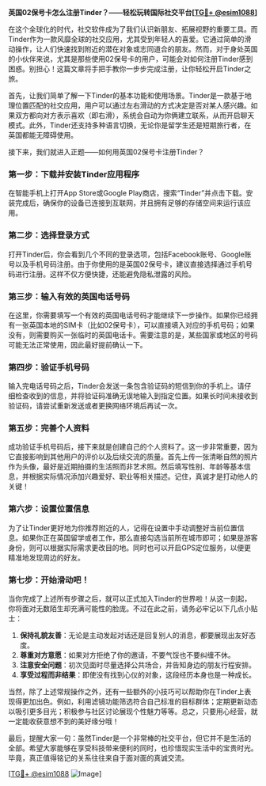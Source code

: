 **英国02保号卡怎么注册Tinder？——轻松玩转国际社交平台[[TG💪+ @esim1088](https://t.me/s/esim1088)]**

在这个全球化的时代，社交软件成为了我们认识新朋友、拓展视野的重要工具。而Tinder作为一款风靡全球的社交应用，尤其受到年轻人的喜爱。它通过简单的滑动操作，让人们快速找到附近的潜在对象或志同道合的朋友。然而，对于身处英国的小伙伴来说，尤其是那些使用02保号卡的用户，可能会对如何注册Tinder感到困惑。别担心！这篇文章将手把手教你一步步完成注册，让你轻松开启Tinder之旅。

首先，让我们简单了解一下Tinder的基本功能和使用场景。Tinder是一款基于地理位置匹配的社交应用，用户可以通过左右滑动的方式决定是否对某人感兴趣。如果双方都向对方表示喜欢（即右滑），系统会自动为你俩建立联系，从而开启聊天模式。此外，Tinder还支持多种语言切换，无论你是留学生还是短期旅行者，在英国都能无障碍使用。

接下来，我们就进入正题——如何用英国02保号卡注册Tinder？

### 第一步：下载并安装Tinder应用程序

在智能手机上打开App Store或Google Play商店，搜索“Tinder”并点击下载。安装完成后，确保你的设备已连接到互联网，并且拥有足够的存储空间来运行该应用。

### 第二步：选择登录方式

打开Tinder后，你会看到几个不同的登录选项，包括Facebook账号、Google账号以及手机号码注册。由于你使用的是英国02保号卡，建议直接选择通过手机号码进行注册。这样不仅方便快捷，还能避免隐私泄露的风险。

### 第三步：输入有效的英国电话号码

在这里，你需要填写一个有效的英国电话号码才能继续下一步操作。如果你已经拥有一张英国本地的SIM卡（比如02保号卡），可以直接填入对应的手机号码；如果没有，则需要购买一张临时的英国电话卡。需要注意的是，某些国家或地区的号码可能无法正常使用，因此最好提前确认一下。

### 第四步：验证手机号码

输入完电话号码之后，Tinder会发送一条包含验证码的短信到你的手机上。请仔细检查收到的信息，并将验证码准确无误地输入到指定位置。如果长时间未接收到验证码，请尝试重新发送或者更换网络环境后再试一次。

### 第五步：完善个人资料

成功验证手机号码后，接下来就是创建自己的个人资料了。这一步非常重要，因为它直接影响到其他用户的评价以及后续交流的质量。首先上传一张清晰自然的照片作为头像，最好是近期拍摄的生活照而非艺术照。然后填写性别、年龄等基本信息，并根据实际情况添加兴趣爱好、职业等相关描述。记住，真诚才是打动他人的关键！

### 第六步：设置位置信息

为了让Tinder更好地为你推荐附近的人，记得在设置中手动调整好当前位置信息。如果你正在英国留学或者工作，那么直接勾选当前所在城市即可；如果是游客身份，则可以根据实际需求更改目的地。同时也可以开启GPS定位服务，以便更精准地发现周边的好友。

### 第七步：开始滑动吧！

当你完成了上述所有步骤之后，就可以正式加入Tinder的世界啦！从这一刻起，你将面对无数陌生却充满可能性的脸庞。不过在此之前，请务必牢记以下几点小贴士：

1. **保持礼貌友善**：无论是主动发起对话还是回复别人的消息，都要展现出友好态度。
2. **尊重对方意愿**：如果对方拒绝了你的邀请，不要气馁也不要纠缠不休。
3. **注意安全问题**：初次见面时尽量选择公共场合，并告知身边的朋友行程安排。
4. **享受过程而非结果**：即使没有找到心仪的对象，这段经历本身也是一种成长。

当然，除了上述常规操作之外，还有一些额外的小技巧可以帮助你在Tinder上表现得更加出色。例如，利用滤镜功能筛选符合自己标准的目标群体；定期更新动态以吸引更多目光；积极参与社区讨论展现个性魅力等等。总之，只要用心经营，就一定能收获意想不到的美好缘分哦！

最后，提醒大家一句：虽然Tinder是一个非常棒的社交平台，但它并不是生活的全部。希望大家能够在享受科技带来便利的同时，也珍惜现实生活中的宝贵时光。毕竟，真正值得铭记的关系往往来自于面对面的真诚交流。

[[TG💪+ @esim1088](https://t.me/s/esim1088) ![Image](https://i.postimg.cc/4NQfJmqS/Snipaste-2025-05-13-00-14-12.png)]